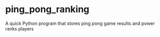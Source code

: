 # ping_pong_ranking
A quick Python program that stores ping pong game results and power ranks players

